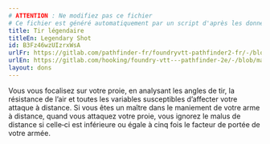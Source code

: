 ```yaml
---
# ATTENTION : Ne modifiez pas ce fichier
# Ce fichier est généré automatiquement par un script d'après les données du module Foundry VTT officiel et de sa traduction
title: Tir légendaire
titleEn: Legendary Shot
id: B3Fz46wzUIzrxWsA
urlFr: https://gitlab.com/pathfinder-fr/foundryvtt-pathfinder2-fr/-/blob/master/data/feats/B3Fz46wzUIzrxWsA.htm
urlEn: https://gitlab.com/hooking/foundry-vtt---pathfinder-2e/-/blob/master/packs/data/feats.db/legendary-shot.json
layout: dons
---
```

Vous vous focalisez sur votre proie, en analysant les angles de tir, la résistance de l’air et toutes les variables susceptibles d’affecter votre attaque à distance. Si vous êtes un maître dans le maniement de votre arme à distance, quand vous attaquez votre proie, vous ignorez le malus de distance si celle‑ci est inférieure ou égale à cinq fois le facteur de portée de votre armée.
